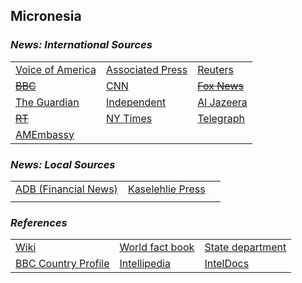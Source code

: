 ## Micronesia ##

### _News: International Sources_ ###
|   |   |   |
| --- | --- | --- |
| [Voice of America](https://www.voanews.com/search?search_api_fulltext=Micronesia&type=1&sort_by=publication_time) | [Associated Press](https://apnews.com/Micronesia) | [Reuters](https://www.reuters.com/places/Micronesia) |
| [~~BBC~~]() | [CNN](https://www.cnn.com/search/?q=Micronesia&size=10&type=article) | [~~Fox News~~]() |
| [The Guardian](https://www.theguardian.com/world/micronesia)  | [Independent](https://www.independent.co.uk/topic/micronesia) | [Al Jazeera](https://www.aljazeera.com/topics/country/Micronesia.html) |
| [~~RT~~]() | [NY Times](https://www.nytimes.com/topic/destination/micronesia) | [Telegraph](https://www.telegraph.co.uk/Micronesia/) |
| [AMEmbassy](https://fm.usembassy.gov/news-events/) |   |   |

### _News: Local Sources_ ###
|   |   |   |
| --- | --- | --- |
| [ADB \(Financial News\)](https://www.adb.org/countries/micronesia/news) | [Kaselehlie Press](http://www.kpress.info/) |  |
|  |  |  |


### _References_ ###
|   |   |   |
| --- | --- | --- |
| [Wiki](https://en.wikipedia.org/wiki/Micronesia) | [World fact book](https://www.cia.gov/library/publications/resources/the-world-factbook/geos/fm.html) | [State department](https://www.state.gov/countries-areas/micronesia/) |
| [BBC Country Profile](https://www.bbc.com/news/world-asia-pacific-15494620) | [Intellipedia](https://intellipedia.intelink.gov/wiki/Micronesia) | [IntelDocs](https://inteldocs.intelink.gov/search/folder?q=Micronesia) |
